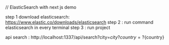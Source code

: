 // ElasticSearch with next js demo

step 1 download elasticsearch: https://www.elastic.co/downloads/elasticsearch
step 2 : run command elasticsearch in every terminal
step 3 : run project 

api search : http://localhost:1337/api/search?city=${city}?country=?${country}


